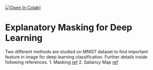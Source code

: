 [![Open In Colab](https://colab.research.google.com/assets/colab-badge.svg)](https://colab.research.google.com/github/moradza/2020-ComputeFest/blob/master/ExplanatoryMasksforNeuralNetworkInterpretability.ipynb)]

# Explanatory Masking for Deep Learning
 Two different methods are studied on MNIST dataset to find important feature in image for deep learning classification. Further details inside following references.  1. Masking [ref](https://arxiv.org/pdf/1911.06876.pdf)  2. Saliancy Map [ref](https://arxiv.org/abs/1610.02391)  
